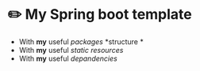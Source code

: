 # ✏️ My Spring boot template

* With **my** useful *packages* *structure *
* With **my** useful *static resources*
* With **my** useful *depandencies*
